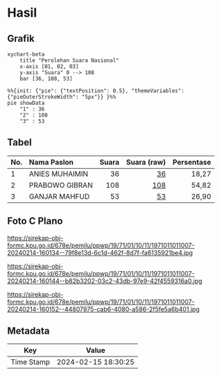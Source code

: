 # Hasil

## Grafik

```mermaid
xychart-beta
    title "Perolehan Suara Nasional"
    x-axis [01, 02, 03]
    y-axis "Suara" 0 --> 108
    bar [36, 108, 53]
```

```mermaid
%%{init: {"pie": {"textPosition": 0.5}, "themeVariables": {"pieOuterStrokeWidth": "5px"}} }%%
pie showData
    "1" : 36
    "2" : 108
    "3" : 53
```

## Tabel

| No. | Nama Paslon    | Suara | Suara (raw) | Persentase |
|:--- |:-------------- | -----:| -----------:| ----------:|
| 1   | ANIES MUHAIMIN | 36    | [36][p-1]   | 18,27      |
| 2   | PRABOWO GIBRAN | 108   | [108][p-2]  | 54,82      |
| 3   | GANJAR MAHFUD  | 53    | [53][p-3]   | 26,90      |


[p-1]: https://github.com/gigit-pemilu/pemilu-2024/blob/main/pilpres/hitung-suara/sub/19-kepulauan-bangka-belitung/sub/71-kota-pangkal-pinang/sub/01-bukit-intan/sub/1011-air-mawar/sub/007-tps/sub/paslon-1.txt
[p-2]: https://github.com/gigit-pemilu/pemilu-2024/blob/main/pilpres/hitung-suara/sub/19-kepulauan-bangka-belitung/sub/71-kota-pangkal-pinang/sub/01-bukit-intan/sub/1011-air-mawar/sub/007-tps/sub/paslon-2.txt
[p-3]: https://github.com/gigit-pemilu/pemilu-2024/blob/main/pilpres/hitung-suara/sub/19-kepulauan-bangka-belitung/sub/71-kota-pangkal-pinang/sub/01-bukit-intan/sub/1011-air-mawar/sub/007-tps/sub/paslon-3.txt

## Foto C Plano

https://sirekap-obj-formc.kpu.go.id/678e/pemilu/ppwp/19/71/01/10/11/1971011011007-20240214-160134--79f8e13d-6c1d-462f-8d7f-fa6135921be4.jpg

https://sirekap-obj-formc.kpu.go.id/678e/pemilu/ppwp/19/71/01/10/11/1971011011007-20240214-160144--b82b3202-03c2-43db-97e9-42f4559316a0.jpg

https://sirekap-obj-formc.kpu.go.id/678e/pemilu/ppwp/19/71/01/10/11/1971011011007-20240214-160152--44807975-cab6-4080-a586-2f5fe5a6b401.jpg


## Metadata

| Key        | Value               |
| ---------- | ------------------- |
| Time Stamp | 2024-02-15 18:30:25 |



